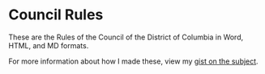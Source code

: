# Council Rules

These are the Rules of the Council of the District of Columbia in Word, HTML, and MD formats.

For more information about how I made these, view my [gist on the subject](https://gist.github.com/vzvenyach/7278543). 
